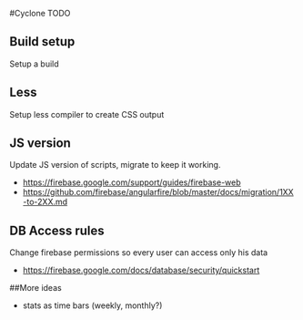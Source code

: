 #Cyclone TODO

## Build setup
Setup a build

## Less
Setup less compiler to create CSS output

## JS version
Update JS version of scripts, migrate to keep it working.

 * https://firebase.google.com/support/guides/firebase-web
 * https://github.com/firebase/angularfire/blob/master/docs/migration/1XX-to-2XX.md

## DB Access rules
Change firebase permissions so every user can access only his data
 * https://firebase.google.com/docs/database/security/quickstart
 

##More ideas
 * stats as time bars (weekly, monthly?)